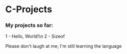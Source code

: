 # C-Projects
### My projects so far:
1 - Hello, World!\n
2 - Sizeof

Please don't laugh at me; I'm still learning the language

